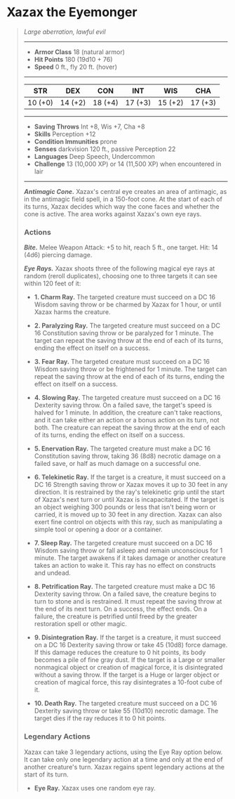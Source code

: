 # Xazax the Eyemonger
>*Large aberration, lawful evil*
>___
>- **Armor Class** 18 (natural armor)
>- **Hit Points** 180 (19d10 + 76)
>- **Speed** 0 ft., fly 20 ft. (hover)
>___
>|STR|DEX|CON|INT|WIS|CHA|
>|:---:|:---:|:---:|:---:|:---:|:---:|
>|10 (+0)|14 (+2)|18 (+4)|17 (+3)|15 (+2)|17 (+3)|
>___
>- **Saving Throws** Int +8, Wis +7, Cha +8
>- **Skills** Perception +12
>- **Condition Immunities** prone
>- **Senses** darkvision 120 ft., passive Perception 22
>- **Languages** Deep Speech, Undercommon
>- **Challenge** 13 (10,000 XP) or 14 (11,500 XP) when encountered in lair
>___
>***Antimagic Cone.*** Xazax's central eye creates an area of antimagic, as in the antimagic field spell, in a 150-foot cone. At the start of each of its turns, Xazax decides which way the cone faces and whether the cone is active. The area works against Xazax's own eye rays.  
>
>### Actions
>***Bite.*** Melee Weapon Attack: +5 to hit, reach 5 ft., one target. Hit: 14 (4d6) piercing damage.  
>
>***Eye Rays.*** Xazax shoots three of the following magical eye rays at random (reroll duplicates), choosing one to three targets it can see within 120 feet of it:  
>- **1. Charm Ray.** The targeted creature must succeed on a DC 16 Wisdom saving throw or be charmed by Xazax for 1 hour, or until Xazax harms the creature.
>
>- **2. Paralyzing Ray.** The targeted creature must succeed on a DC 16 Constitution saving throw or be paralyzed for 1 minute. The target can repeat the saving throw at the end of each of its turns, ending the effect on itself on a success.
>
>- **3. Fear Ray.** The targeted creature must succeed on a DC 16 Wisdom saving throw or be frightened for 1 minute. The target can repeat the saving throw at the end of each of its turns, ending the effect on itself on a success.
>
>- **4. Slowing Ray.** The targeted creature must succeed on a DC 16 Dexterity saving throw. On a failed save, the target's speed is halved for 1 minute. In addition, the creature can't take reactions, and it can take either an action or a bonus action on its turn, not both. The creature can repeat the saving throw at the end of each of its turns, ending the effect on itself on a success.
>
>- **5. Enervation Ray.** The targeted creature must make a DC 16 Constitution saving throw, taking 36 (8d8) necrotic damage on a failed save, or half as much damage on a successful one.
>
>- **6. Telekinetic Ray.** If the target is a creature, it must succeed on a DC 16 Strength saving throw or Xazax moves it up to 30 feet in any direction. It is restrained by the ray's telekinetic grip until the start of Xazax's next turn or until Xazax is incapacitated.
If the target is an object weighing 300 pounds or less that isn't being worn or carried, it is moved up to 30 feet in any direction. Xazax can also exert fine control on objects with this ray, such as manipulating a simple tool or opening a door or a container.
>- **7. Sleep Ray.** The targeted creature must succeed on a DC 16 Wisdom saving throw or fall asleep and remain unconscious for 1 minute. The target awakens if it takes damage or another creature takes an action to wake it. This ray has no effect on constructs and undead.
>
>- **8. Petrification Ray.** The targeted creature must make a DC 16 Dexterity saving throw. On a failed save, the creature begins to turn to stone and is restrained. It must repeat the saving throw at the end of its next turn. On a success, the effect ends. On a failure, the creature is petrified until freed by the  greater restoration spell or other magic.
>
>- **9. Disintegration Ray.** If the target is a creature, it must succeed on a DC 16 Dexterity saving throw or take 45 (10d8) force damage. If this damage reduces the creature to 0 hit points, its body becomes a pile of fine gray dust.
If the target is a Large or smaller nonmagical object or creation of magical force, it is disintegrated without a saving throw. If the target is a Huge or larger object or creation of magical force, this ray disintegrates a 10-foot cube of it.
>- **10. Death Ray.** The targeted creature must succeed on a DC 16 Dexterity saving throw or take 55 (10d10) necrotic damage. The target dies if the ray reduces it to 0 hit points.
>
>### Legendary Actions
>Xazax can take 3 legendary actions, using the Eye Ray option below. It can take only one legendary action at a time and only at the end of another creature's turn. Xazax regains spent legendary actions at the start of its turn.
>
>- **Eye Ray.** Xazax uses one random eye ray.